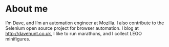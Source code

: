 # About me
I’m Dave, and I’m an automation engineer at Mozilla. I also contribute to the Selenium open source project for browser automation. I blog at http://davehunt.co.uk, I like to run marathons, and I collect LEGO minifigures.
